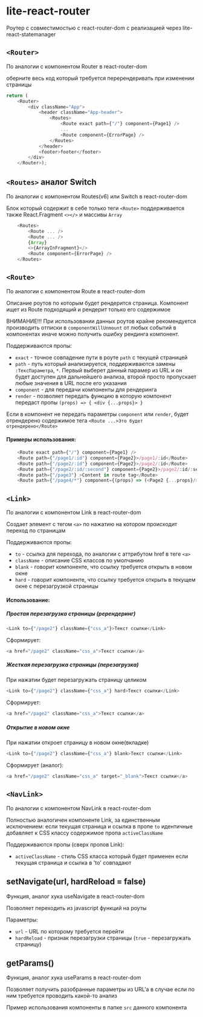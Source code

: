 # lite-react-router
Роутер с совместимостью с react-router-dom с реализацией через lite-react-statemanager

## `<Router>` 
По аналогии с компонентом Router в react-router-dom

оберните весь код который требуется перерендеривать при изменении страницы

```javascript
return (
    <Router>
        <div className="App">
            <header className="App-header">
                <Routes>
                    <Route exact path={"/"} component={Page1} />
                    ...
                    <Route component={ErrorPage} />
                </Routes>
            </header>
            <footer>footer</footer>
        </div>
    </Router>);
```

## `<Routes>` аналог Switch
По аналогии с компонентом Routes(v6) или Switch в react-router-dom

Блок который содержит в себе только теги `<Route>` поддерживается также React.Fragment `<></>` и массивы `Array`

```javascript
    <Routes>
        <Route ... />
        <Route ... />
        {Array}
        <>{ArrayInFragment}</>
        <Route component={ErrorPage} />
    </Routes>
``` 

## `<Route>`
По аналогии с компонентом Route в react-router-dom

Описание роутов по которым будет рендерится страница.
Компонент ищет из Route подходящий и рендерит только его содержимое

ВНИМАНИЕ!!! При использовании данных роутов крайне рекомендуется производить отписки в `componentWillUnmount` от любых событий в компонентах иначе можно получить ошибку рендинга компонент.

Поддерживаются пропы:
* `exact` - точное совпадение пути в роуте `path` с текущей страницей
* `path` - путь который анализируется, поддерживаются замены `:ТексПараметра`, `*`. Первый выберет данный парамер из URL и он будет доступен для дальнейшего анализа, второй просто пропускает любые значения в URL после его указания
* `component` - для передачи компоненты для рендеринга
* `render` - позволяет передать функцию в которую компонент передаст пропы `(props) => { <div {...props}> }`

Если в компонент не передать параметры `component` или `render`, будет отрендерено содержимое тега `<Route ...>Это будет отрендерено</Route>`

#### Примеры использования:
```javascript
    <Route exact path={"/"} component={Page1} />
    <Route path={"/page1/:id"} component={Page2}>/page1/:id</Route>
    <Route path={"/page2/:id"} component={Page2}>/page2/:id</Route>
    <Route path={"/page2/:id/:second"} component={Page2}>/page2/:id/:second</Route>
    <Route path={"/page3"} >Content in route tag</Route>
    <Route path={"/page4/*"} component={(props) => (<Page2 {...props}/>)}/>
```

## `<Link>`
По аналогии с компонентом Link в react-router-dom

Создает элемент с тегом `<a>` по нажатию на котором происходит переход по страницам

Поддерживаются пропы:
* `to` - ссылка для перехода, по аналогии с аттрибутом href в теге `<a>`
* `className` - описание CSS классов по умолчанию
* `blank` - говорит компоненте, что ссылку требуется открыть в новом окне
* `hard` - говорит компоненте, что ссылку требуется открыть в текущем окне с перезагрузкой страницы

#### Использование:
##### Простая перезагрузка страницы (ререндеринг)
```javascript
<Link to={"/page2"} className={"css_a"}>Текст ссылки</Link>
```
Сформирует:
```javascript
<a href="/page2" className="css_a">Текст ссылки</a>
```

##### Жесткая перезагрузка страницы (перезагрузка)
При нажатии будет перезагружать страницу целиком
```javascript
<Link to={"/page2"} className={"css_a"} hard>Текст ссылки</Link>
```
Сформирует:
```javascript
<a href="/page2" className="css_a">Текст ссылки</a>
```

##### Открытие в новом окне
При нажатии откроет страницу в новом окне(вкладке)
```javascript
<Link to={"/page2"} className={"css_a"} blank>Текст ссылки</Link>
```
Сформирует (аналог):
```javascript
<a href="/page2" className="css_a" target="_blank">Текст ссылки</a>
```

## `<NavLink>`
По аналогии с компонентом NavLink в react-router-dom

Полностью аналогичен компоненте Link, за единственным исключением:
если текущая страница и ссылка в пропе `to` идентичные добавляет к CSS классу содержимое пропа `activeClassName`

Поддерживаются пропы (сверх пропов Link):
* `activeClassName` - стиль CSS класса который будет применен если текущая страница и ссылка в 'to' совпадают 

## setNavigate(url, hardReload = false)
Функция, аналог хука useNavigate в react-router-dom

Позволяет переходить из javascript функций на роуты

Параметры: 
* `url` - URL по которому требуется перейти
* `hardReload` - признак перезагрузки страницы (`true` - перезагружать страницу)

## getParams()
Функция, аналог хука useParams в react-router-dom

Позволяет получить разобранные параметры из URL'а в случае если по ним требуется проводить какой-то анализ 

Пример использования компоненты в папке `src` данного компонента

